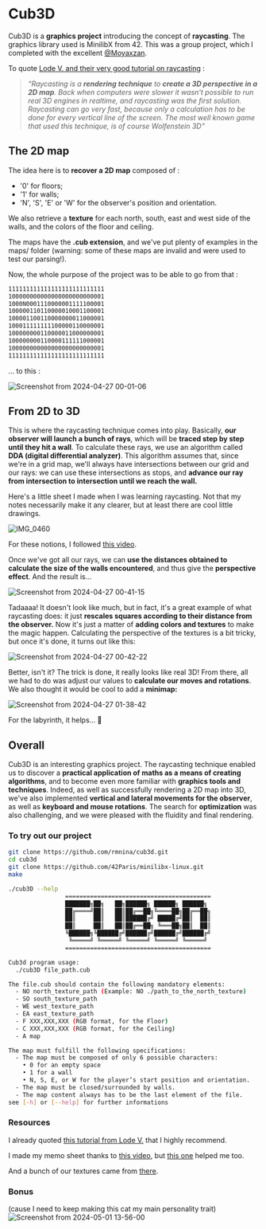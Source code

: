# Cub3D

Cub3D is a **graphics project** introducing the concept of **raycasting**. The graphics library used is MinilibX from 42. This was a group project, which I completed with the excellent [@Moyaxzan](https://github.com/Moyaxzan).

To quote [Lode V. and their very good tutorial on raycasting](https://lodev.org/cgtutor/raycasting.html) :

> *“Raycasting is a **rendering technique** to **create a 3D perspective in a 2D map**. Back when computers were slower it wasn't possible to run real 3D engines in realtime, and raycasting was the first solution. Raycasting can go very fast, because only a calculation has to be done for every vertical line of the screen. The most well known game that used this technique, is of course Wolfenstein 3D”*
> 

## The 2D map

The idea here is to **recover a 2D map** composed of :

- '0' for floors;
- '1' for walls;
- 'N', 'S', 'E' or 'W' for the observer's position and orientation.

We also retrieve a **texture** for each north, south, east and west side of the walls, and the colors of the floor and ceiling.

The maps have the **.cub extension**, and we've put plenty of examples in the maps/ folder (warning: some of these maps are invalid and were used to test our parsing!).

Now, the whole purpose of the project was to be able to go from that :

```bash
111111111111111111111111111
100000000000000000000000001
1000N0001110000001111100001
100000110110000010001100001
100001100110000000011000001
100011111111100000110000001
100000000110000011000000001
100000000110000111111000001
100000000000000000000000001
111111111111111111111111111
```

... to this :

![Screenshot from 2024-04-27 00-01-06](https://github.com/rmnina/cub3d/assets/118455014/84396ecb-ff01-46af-9e6c-17e7808223de)


## From 2D to 3D

This is where the raycasting technique comes into play. Basically, **our observer will launch a bunch of rays**, which will be **traced step by step until they hit a wall**. To calculate these rays, we use an algorithm called **DDA (digital differential analyzer)**. This algorithm assumes that, since we're in a grid map, we'll always have intersections between our grid and our rays: we can use these intersections as stops, and **advance our ray from intersection to intersection until we reach the wall.**

Here's a little sheet I made when I was learning raycasting. Not that my notes necessarily make it any clearer, but at least there are cool little drawings.

![IMG_0460](https://github.com/rmnina/cub3d/assets/118455014/c43b0474-66f6-4eef-a7dc-6ae3e29141e5)


For these notions, I followed [this video](https://youtu.be/NbSee-XM7WA?si=ME5OvpRHsrJnycY8).

Once we've got all our rays, we can **use the distances obtained to calculate the size of the walls encountered**, and thus give the **perspective effect**. And the result is…

![Screenshot from 2024-04-27 00-41-15](https://github.com/rmnina/cub3d/assets/118455014/8ab2e500-c13e-4af3-81ea-72fc6d431b93)


Tadaaaa! It doesn't look like much, but in fact, it's a great example of what raycasting does: it just **rescales squares according to their distance from the observer.** Now it's just a matter of **adding colors and textures** to make the magic happen. Calculating the perspective of the textures is a bit tricky, but once it's done, it turns out like this:

![Screenshot from 2024-04-27 00-42-22](https://github.com/rmnina/cub3d/assets/118455014/73cc1a73-4ed1-402a-9d00-51a5c6973cee)


Better, isn't it? The trick is done, it really looks like real 3D! From there, all we had to do was adjust our values to **calculate our moves and rotations**. We also thought it would be cool to add a **minimap:**

![Screenshot from 2024-04-27 01-38-42](https://github.com/rmnina/cub3d/assets/118455014/c3de8b99-8d9c-4cba-8981-ac456917079a)

For the labyrinth, it helps... 🙂

## Overall

Cub3D is an interesting graphics project. The raycasting technique enabled us to discover a **practical application of maths as a means of creating algorithms**, and to become even more familiar with **graphics tools and techniques**. Indeed, as well as successfully rendering a 2D map into 3D, we've also implemented **vertical and lateral movements for the observer**, as well as **keyboard and mouse rotations**. The search for **optimization** was also challenging, and we were pleased with the fluidity and final rendering.

### To try out our project

```bash
git clone https://github.com/rmnina/cub3d.git
cd cub3d
git clone https://github.com/42Paris/minilibx-linux.git
make
```

```bash
./cub3D --help
                =========================================
                ███████╗██╗   ██╗██████╗ ██████╗ ██████╗  
                ██╔════╝██║   ██║██╔══██╗╚════██╗██╔══██╗
                ██║     ██║   ██║██████╔╝ █████╔╝██║  ██║
                ██║     ██║   ██║██╔══██╗ ╚═══██╗██║  ██║
                ╚██████╗╚██████╔╝██████╔╝██████╔╝██████╔╝
                 ╚═════╝ ╚═════╝ ╚═════╝ ╚═════╝ ╚═════╝ 
                =========================================

Cub3d program usage:
  ./cub3D file_path.cub

The file.cub should contain the following mandatory elements:
  - NO north_texture_path (Example: NO ./path_to_the_north_texture)
  - SO south_texture_path
  - WE west_texture_path
  - EA east_texture_path
  - F XXX,XXX,XXX (RGB format, for the Floor)
  - C XXX,XXX,XXX (RGB format, for the Ceiling)
  - A map

The map must fulfill the following specifications:
  - The map must be composed of only 6 possible characters: 
    • 0 for an empty space
    • 1 for a wall
    • N, S, E, or W for the player’s start position and orientation.
  - The map must be closed/surrounded by walls.
  - The map content always has to be the last element of the file.
see [-h] or [--help] for further informations
```

### Resources

I already quoted [this tutorial from Lode V.](https://lodev.org/cgtutor/raycasting.html) that I highly recommend.

I made my memo sheet thanks to [this video](https://youtu.be/NbSee-XM7WA?si=1wRkBGU-X9wbycq8), but [this one](https://youtu.be/gYRrGTC7GtA?si=7mt_Pb7H9faGO9tD) helped me too.

And a bunch of our textures came from [there](https://opengameart.org/textures/all).

### Bonus

(cause I need to keep making this cat my main personality trait)
![Screenshot from 2024-05-01 13-56-00](https://github.com/rmnina/cub3d/assets/118455014/777b99d9-a8a4-42e0-ba26-57098944116f)
